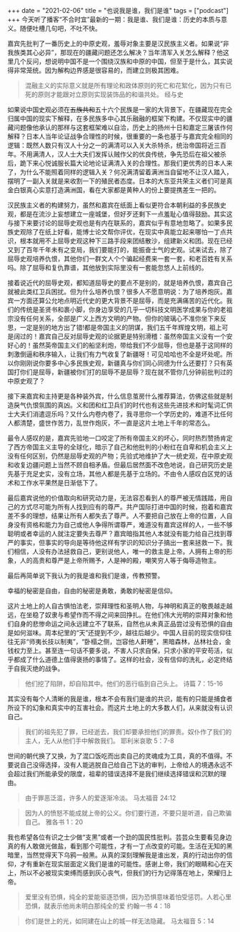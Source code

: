 +++ 
date = "2021-02-06"
title = "也说我是谁，我们是谁"
tags = ["podcast"]
+++
今天听了播客“不合时宜”最新的一期：我是谁、我们是谁：历史的本质与意义。随便吐槽几句吧，不吐不快。

嘉宾先批判了一番历史上的中原史观，羞辱对象主要是汉民族主义者。如果说“非我族类其心必异”，那现在的疆藏问题还怎么解决？当年清军入关怎么解释？他这里几个反问，想说明中国不是一个围绕汉族和中原的中国，但至于是什么，其实说得非常笼统。因为解构边界感是很容易的，而建立则极其困难。

> 混融主义的实际意义就是所有理论和政体原则的死亡和花絮化，因为只有已死的原则才能跟对立原则实现装饰品的和谐共处。 经与史

如果说中国史观必须在~~五族共和~~五十六个民族是一家的大背景下，在疆藏现在完全归属中国的现实下解释，在多民族多中心其乐融融的框架下构建。不仅现实中的疆藏问题像他承认的那样与这套框架难以自洽，历史上的扬州十日和嘉定三屠该作何解释？日本人当年论证战争合理性的时候，很重要的一条也基于与嘉宾完全相同的逻辑：既然人数只有汉人十分之一的满清可以入关大杀特杀，统治帝国将近三百年。不用满清人，汉人士大夫们发挥认贼作父的优良传统，争先恐后在祖父被杀后，跪下来心悦诚服长篇大论地论证满清入关的合理性。那我们更优秀的日本人来了，为什么不能照着同样的逻辑入关？何况满清留着满洲当自留地不让汉人踏入，摆明了一副入关就是来收割一下的殖民者态度。日本的大东亚共荣主义者们可是真金白银真心实意打造满洲国，看在大家都是黄种人的份上要提携差生一把的。

汉民族主义者的构建努力，虽然和嘉宾在纸面上看似更符合本朝利益的多民族史观，都是在流沙上妄想建立一座城堡，但好歹还剩下一点羞耻心值得鼓励。其实这与接下来要讨论的屈辱史观也是有内在联系的，嘉宾似乎有意地忽略了。如果多民族史观除了在纸上好看，能博士论文帮你评优，在现实中真能立起来哪怕一丁点共识，根本就用不上屈辱史观这种下三路手段来团结散沙，组建新义和团。现在已经又到了百年千年未有之变局，我们要能打的，能振奋士气的史观。试来试去，除了屈辱史观培养仇恨，其他你们一群文人个个骗起经费来一套一套，和老百姓有关系吗。除了屈辱和复仇靠谱，其他放到实际里没有一套能忽悠人上前线的。

接着说近代的屈辱史观，都知道屈辱史的要点不是别的，就是培养仇恨，嘉宾自己就被此类红卫兵困扰。但为什么培养仇恨？很多人不愿意明说：为了培养炮灰。嘉宾一方面还算公允地点明近代史的更大背景不是屈辱，而是充满痛苦的近代化。我们的传统是圣贤书和裹小脚，你身边享受的几乎一切科技文明医学成果与你的老祖宗没有任何关系，全部是广义上西方文明的产物。但你的玻璃心不准你坐下来反思，一定是别的地方出了错!都是帝国主义的阴谋，我们五千年辉煌文明，祖上可是阔过的！嘉宾自己反对屈辱史观的论据更是特别滑稽：虽然帝国主义没有一个安好心的！虽然英帝国主义们的船坚利炮，带给我们不少屈辱，但也是基于这同样的刺激倒逼和秩序输入，让我们有力气收复了新疆呀！可见哈哈也不全是坏处呢。所以你刚刚说你要多中心多民族史观，新疆真与你们同心同德为什么还要打？只有英国打你们是屈辱，新疆被你们打的屈辱不是屈辱？现在就不管你几分钟前批判过的中原史观了？

接下来嘉宾和主持更是各种装外宾，什么信息茧房什么推荐算法，仿佛这些就是制造戾气仇恨氛围的真凶。义和团和红卫兵们的时代也有这些先进技术和时髦词汇供士大夫们消遣逗乐吗？又什么内卷内卷了，我寻思你一个学历史的，难道不比任何人都清楚，盛世作苦力，乱世作炮灰，不一直是这片土地上千年的常态么。

最令人感叹的是，嘉宾先验地一口咬定了所有帝国主义的坏心，同时热烈赞扬肯定了西方帝国主义主导的全球化，暗示了自己和他批判的小粉红在自卑和机会主义上没有任何区别，仍然是屈辱史观的产物；先验式地维护了大一统史观，在中原史观和收复边疆问题上当然不顾自相矛盾。但最后居然面不改色地说，自己研究历史是先基于充足史实，没有立场，其他人都是先基于立场的。不由令人感叹白区党的话术和工作水平果然是日渐低下了。

最后嘉宾说他的价值取向和研究动力是，无法容忍看到人的尊严被无情践踏，用自己的方式尽可能为所有人找到应有的尊严。共产国际打进中国的时候，抱着和嘉宾差不多的理想，结果让所有人都失去了尊严。人不要把自己放在上帝的位置，人自身没有资格和能力为自己或他人争得所谓尊严，难道没有嘉宾这样的人，一些不够聪明或者幸运的人就注定要失去尊严？嘉宾暗指其他人本就没有能力给自己找到尊严的事实，但事实的导向是等待他这样有学识的知识分子搞出一套来拯救一下。我们相信，人没有办法拯救自己，更别说他人，唯一的救主是上帝。人拥有上帝的形象，人的高贵和尊严是上帝所赐予，人是神的殿，嘲笑穷人等于侮辱造物主。

最后再简单说下我认为的我是谁和我们是谁，传教预警。

幸福的秘密是自由，自由的秘密是勇敢，勇敢的秘密是信仰。

这片土地上的人自古惧怕法老，崇拜理性和圣明人物，与神明和真正的敬畏越走越远，在坐稳了奴隶与希望作而不得之间来回挣扎。在他们伟大光明的崇拜对象和他们自身的悲惨命运之间永远建立不了联系，自然也从未真正品尝过没有恐惧的自由是如何滋味。周本纪里的“天”还提到不少，越往后越少。中国人目前的现实信仰往往无非“师夷长技以制夷”，“卧榻之侧，岂容他人鼾睡”，黑暗森林，丛林社会，金钱权力至上。甚至连一句话不要多说，不害人只求自保，只求小家的平安苟活，似乎都成了什么道德上值得褒扬的事情了。这样的社会，没有信仰的洗礼，必定终结于自我灭绝的战争。

> 他们挖了陷阱，却自陷其中。他们的恶行临到自己头上。  诗篇 7：15-16

其实没有每个人清晰的我是谁，根本不会有我们是谁的共识，能有的只能是捕食者所设下的幻象和真实中的互害社会。而这片土地上的大多数人们，从来就没有认识自己。

> 我们的祖先犯了罪，已经逝去，我们却要承担他们的罪责。奴仆作了我们的主人，无人从他们手中解救我们。 耶利米哀歌 5：7-8

世间的朝代换了又换，为了混口饭吃而出卖自己的灵魂成为工具，真的不值得。不要说自己没得选择，没有人能逃脱自己给自己下达的审判，上帝给人的境遇永远不会超过我们所能承受的限度，祖辈的错误选择不是我们继续选择错误和沉默的理由。

> 由于罪恶泛滥，许多人的爱逐渐冷淡。 马太福音 24:12

> 因为人的愤怒不能成就上帝的公义。你们要行道，不要只是听道，自己欺骗自己。 雅各书 1：20

我也希望各位有识之士少做“支黑”或者一个劲的国民性批判。芸芸众生要看见身边真的有人敢做光做盐，看到那个可能性，才有一丁点改变的可能。生活在无知的黑暗里，当然觉得天下乌鸦一般黑。从真的深刻理解我是谁出发，真的行动出你的信仰，才有重新在现实层面定义我们是谁的可能性。感谢上帝，我们的眼睛和心在天上，所以不必被现实束缚而感到灰心丧气，但我们的行为记得落在地上，荣耀归上帝。

> 爱里没有恐惧，纯全的爱能驱逐恐惧，因为恐惧意味着怕受惩罚。人若心里恐惧，就表示他尚未明白那纯全的爱 约翰一书 4：18

> 你们是世上的光，如同建在山上的城一样无法隐藏。 马太福音 5：14









